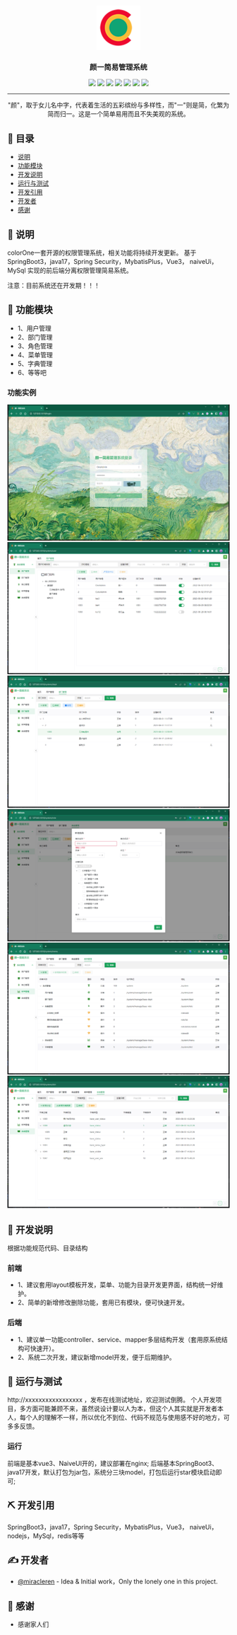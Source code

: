 <p align="center">
  <a href="" rel="noopener">
 <img width=100px height=100px src="front-end/src/assets/logo.png" alt="colorOne logo"></a>
</p>

<h3 align="center">颜一简易管理系统</h3>

<div align="center">

<p align="center">
    <img src="https://img.shields.io/badge/Java-17-red" />
    <img src="https://img.shields.io/badge/SpringBoot-3.1-orange" />
    <img src="https://img.shields.io/badge/MySQL-5.6-yellow" />
    <img src="https://img.shields.io/badge/Vue-3.2-green" />
    <img src="https://img.shields.io/badge/Node.js-16.15.0-cyan" />
    <img src="https://img.shields.io/badge/NaiveUi-2.34-blue" />
    <img src="https://img.shields.io/badge/ColorOne-1.0.0-purple" />
</p>

</div>

---

<p align="center">"颜"，取于女儿名中字，代表着生活的五彩缤纷与多样性，而"一"则是简，化繁为简而归一。这是一个简单易用而且不失美观的系统。
    <br> 
</p>

## 📝 目录

- [说明](#说明)
- [功能模块](#功能模块)
- [开发说明](#开发说明)
- [运行与测试](#运行与测试)
- [开发引用](#开发引用)
- [开发者](#开发者)
- [感谢](#感谢)

## 🧐 说明 <a name = "说明"></a>

colorOne一套开源的权限管理系统，相关功能将持续开发更新。
基于SpringBoot3，java17，Spring Security，MybatisPlus，Vue3， naiveUi，MySql 实现的前后端分离权限管理简易系统。

注意：目前系统还在开发期！！！

## 🏁 功能模块 <a name = "功能模块"></a>

- 1、用户管理
- 2、部门管理
- 3、角色管理
- 4、菜单管理
- 5、字典管理
- 6、等等吧

### 功能实例
![demo1.png](attachment%2Fimages%2Fdemo1.png)
![demo2.png](attachment%2Fimages%2Fdemo2.png)
![demo3.png](attachment%2Fimages%2Fdemo3.png)
![demo4.png](attachment%2Fimages%2Fdemo4.png)
![demo5.png](attachment%2Fimages%2Fdemo5.png)
![demo6.png](attachment%2Fimages%2Fdemo6.png)

## 🚀 开发说明 <a name = "开发说明"></a>

根据功能规范代码、目录结构

### 前端
- 1、建议套用layout模板开发，菜单、功能为目录开发更界面，结构统一好维护。
- 2、简单的新增修改删除功能，套用已有模块，便可快速开发。
### 后端
- 1、建议单一功能controller、service、mapper多层结构开发（套用原系统结构可快速开）。
- 2、系统二次开发，建议新增model开发，便于后期维护。

## 🔧 运行与测试 <a name = "运行与测试"></a>

http://xxxxxxxxxxxxxxxxx ，发布在线测试地址，欢迎测试倒腾。
个人开发项目，多方面可能兼顾不来，虽然说设计要以人为本，但这个人其实就是开发者本人，每个人的理解不一样，所以优化不到位、代码不规范与使用感不好的地方，可多多反馈。

### 运行

前端是基本vue3、NaiveUI开的，建议部署在nginx;
后端基本SpringBoot3、java17开发，默认打包为jar包，系统分三块model，打包后运行star模块启动即可;

## ⛏️ 开发引用 <a name = "开发引用"></a>

SpringBoot3，java17，Spring Security，MybatisPlus，Vue3， naiveUi，nodejs，MySql，redis等等

## ✍️ 开发者 <a name = "开发者"></a>

- [@miracleren](https://github.com/miracleren) - Idea & Initial work，Only the lonely one in this project.

## 🎉 感谢 <a name = "感谢"></a>

- 感谢家人们

